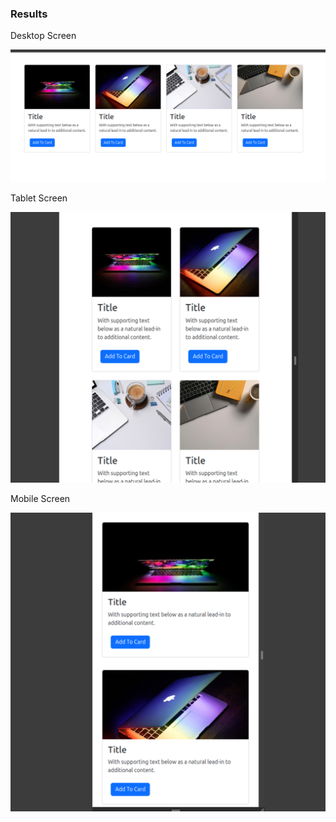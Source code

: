 ### Results

Desktop Screen

![alt text](/assets/card12.png)

Tablet Screen

![alt text](/assets/card13.png)

Mobile Screen 

![alt text](/assets/card14.png)